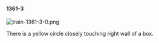 #### 1361-3
![train-1361-3-0.png](https://github.com/lil-lab/nlvr/raw/master/nlvr/train/images/60/train-1361-3-0.png "train-1361-3-0.png")

There is a yellow circle closely touching right wall of a box.
